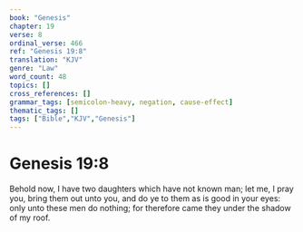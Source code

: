 ```yaml
---
book: "Genesis"
chapter: 19
verse: 8
ordinal_verse: 466
ref: "Genesis 19:8"
translation: "KJV"
genre: "Law"
word_count: 48
topics: []
cross_references: []
grammar_tags: [semicolon-heavy, negation, cause-effect]
thematic_tags: []
tags: ["Bible","KJV","Genesis"]
---
```


# Genesis 19:8

Behold now, I have two daughters which have not known man; let me, I pray you, bring them out unto you, and do ye to them as is good in your eyes: only unto these men do nothing; for therefore came they under the shadow of my roof.
